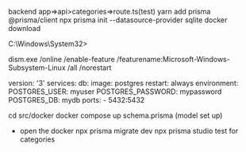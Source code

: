  backend 
 app=>api>categories=>route.ts(test)
 yarn add prisma @prisma/client
 npx prisma init --datasource-provider sqlite
 docker download

 C:\Windows\System32>


 dism.exe /online /enable-feature /featurename:Microsoft-Windows-Subsystem-Linux /all /norestart


version: '3'
services:
  db:
    image: postgres
    restart: always
    environment:
      POSTGRES_USER: myuser
      POSTGRES_PASSWORD: mypassword
      POSTGRES_DB: mydb
    ports: 
      - 5432:5432



cd src/docker
 docker compose up
 schema.prisma (model set up)
 * open the docker
 npx prisma migrate dev
 npx prisma studio
 test for categories 